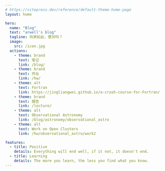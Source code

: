```yaml
---
# https://vitepress.dev/reference/default-theme-home-page
layout: home

hero:
  name: "Blog"
  text: "arwell's blog"
  tagline: 向来如此，便对吗？
  image: 
    src: /icon.jpg
  actions:
    - theme: brand
      text: 笔记
      link: /blog/
    - theme: brand
      text: 作业
      link: /hw/
    - theme: alt
      text: Fortran
      link: https://jingliangwei.github.io/a-crash-course-for-Fortran/
    - theme: brand
      text: 报告
      link: /lecture/
    - theme: alt
      text: Observational Astronomy
      link: /blog/astronomy/observational_astro
    - theme: alt
      text: Work on Open Clusters
      link: /hw/observational_astro/work2

features:
  - title: Positive
    details: Everything will end well, if it not, it doesn't end.
  - title: Learning
    details: The more you learn, the less you find what you know.
---
```


